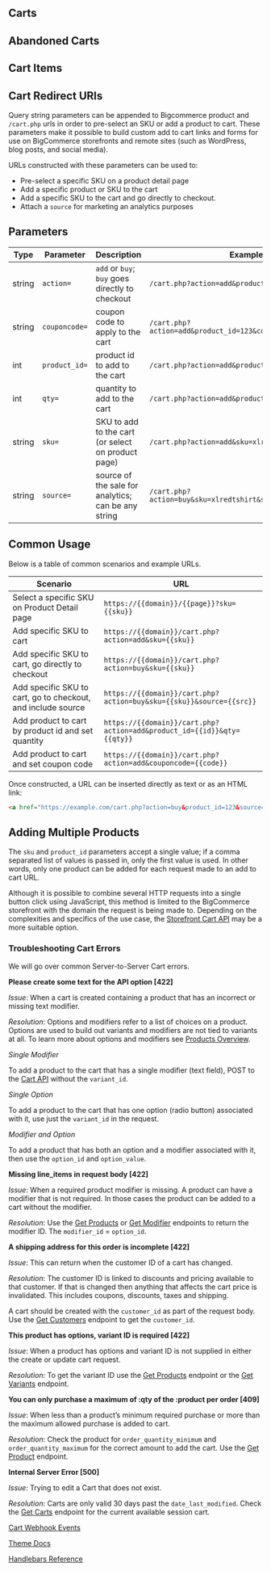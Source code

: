 ## Carts

## Abandoned Carts

## Cart Items 

## Cart Redirect URIs

Query string parameters can be appended to Bigcommerce product and `/cart.php` urls in order to pre-select an SKU or add a product to cart. These parameters make it possible to build custom add to cart links and forms for use on BigCommerce storefronts and remote sites (such as WordPress, blog posts, and social media).

URLs constructed with these parameters can be used to:

* Pre-select a specific SKU on a product detail page
* Add a specific product or SKU to the cart
* Add a specific SKU to the cart and go directly to checkout.
* Attach a `source` for marketing an analytics purposes

## Parameters

| **Type**| **Parameter** | **Description**                                     | **Example**                                                 |
|-- |-|--|-|
| string  | `action=`     | `add` or  `buy`; `buy` goes directly to checkout    | `/cart.php?action=add&product_id=123`                       |
| string  | `couponcode=` | coupon code to apply to the cart                    | `/cart.php?action=add&product_id=123&couponcode=10off100`   |
| int     | `product_id=` | product id to add to the cart                       | `/cart.php?action=add&product_id=123`                       |
| int     | `qty=`        | quantity to add to the cart                         | `/cart.php?action=add&product_id=123&qty=3`                 |
| string  | `sku=`        | SKU to add to the cart (or select on product page)  | `/cart.php?action=add&sku=xlredtshirt`                      |
| string  | `source=`     | source of the sale for analytics; can be any string | `/cart.php?action=buy&sku=xlredtshirt&source=emailcampaign` |

## Common Usage

Below is a table of common scenarios and example URLs.

| **Scenario**                                                 | **URL**                                                              |
|--|-|
| Select a specific SKU on Product Detail page                 |`https://{{domain}}/{{page}}?sku={{sku}}`                             |
| Add specific SKU to cart                                     |`https://{{domain}}/cart.php?action=add&sku={{sku}}`                  |
| Add specific SKU to cart, go directly to checkout            |`https://{{domain}}/cart.php?action=buy&sku={{sku}}`                  |
| Add specific SKU to cart, go to checkout, and include source |`https://{{domain}}/cart.php?action=buy&sku={{sku}}&source={{src}}`   |
| Add product to cart by product id and set quantity           |`https://{{domain}}/cart.php?action=add&product_id={{id}}&qty={{qty}}`|
| Add product to cart and set coupon code                      |`https://{{domain}}/cart.php?action=add&couponcode={{code}}`          |

Once constructed, a URL can be inserted directly as text or as an HTML link:

```html
<a href="https://example.com/cart.php?action=buy&product_id=123&source=blogpost">Purchase Our New Product Now!</a>
```

## Adding Multiple Products

The `sku` and `product_id` parameters accept a single value; if a comma separated list of values is passed in, only the first value is used. In other words, only one product can be added for each request made to an add to cart URL.

Although it is possible to combine several HTTP requests into a single button click using JavaScript, this method is limited to the BigCommerce storefront with the domain the request is being made to. Depending on the complexities and specifics of the use case, the [Storefront Cart API](https://developer.bigcommerce.com/api-docs/cart-and-checkout/working-sf-apis) may be a more suitable option. 

### Troubleshooting Cart Errors

We will go over common Server-to-Server Cart errors. 

**Please create some text for the API option [422]**

*Issue*: When a cart is created containing a product that has an incorrect or missing text modifier.

*Resolution*: Options and modifiers refer to a list of choices on a product. Options are used to build out variants and modifiers are not tied to variants at all. To learn more about options and modifiers see [Products Overview](https://developer.bigcommerce.com/api-docs/catalog/products-overview#products-overview_modifier-options).

*Single Modifier*

To add a product to the cart that has a single modifier (text field), POST to the [Cart API](https://developer.bigcommerce.com/api-reference/cart-checkout/server-server-cart-api/cart/createacart) without the `variant_id`.

*Single Option*

To add a product to the cart that has one option (radio button) associated with it, use just the `variant_id` in the request.

*Modifier and Option*

To add a product that has both an option and a modifier associated with it, then use the `option_id` and `option_value`. 

**Missing line_items in request body [422]**

*Issue*: When a required product modifier is missing. A product can have a modifier that is not required. In those cases the product can be added to a cart without the modifier.

*Resolution*: Use the [Get Products](https://developer.bigcommerce.com/api-reference/catalog/catalog-api/products/getproducts) or [Get Modifier](https://developer.bigcommerce.com/api-reference/catalog/catalog-api/product-modifiers/getmodifiers) endpoints to return the modifier ID. The `modifier_id` = `option_id`.

**A shipping address for this order is incomplete [422]**

*Issue*: This can return when the customer ID of a cart has changed.

*Resolution*: The customer ID is linked to discounts and pricing available to that customer. If that is changed then anything that affects the cart price is invalidated. This includes coupons, discounts, taxes and shipping.

A cart should be created with the `customer_id` as part of the request body. Use the [Get Customers](https://developer.bigcommerce.com/api-reference/customer-subscribers/customers-api/customers/getallcustomers) endpoint to get the `customer_id`.

**This product has options, variant ID is required [422]**

*Issue*: When a product has options and variant ID is not supplied in either the create or update cart request.

*Resolution*: To get the variant ID use the [Get Products](https://developer.bigcommerce.com/api-reference/catalog/catalog-api/products/getproducts) endpoint or the [Get Variants](https://developer.bigcommerce.com/api-reference/catalog/catalog-api/product-variants/getvariantsbyproductid) endpoint. 

**You can only purchase a maximum of :qty of the :product per order [409]**

*Issue*: When less than a product’s minimum required purchase or more than the maximum allowed purchase is added to cart.

*Resolution*: Check the product for `order_quantity_minimum` and `order_quantity_maximum` for the correct amount to add the cart. Use the [Get Product](https://developer.bigcommerce.com/api-reference/catalog/catalog-api/products/getproducts) endpoint.

**Internal Server Error [500]**

*Issue*: Trying to edit a Cart that does not exist.

*Resolution*: Carts are only valid 30 days past the `date_last_modified`. Check the [Get Carts](https://developer.bigcommerce.com/api-reference/cart-checkout/storefront-cart-api/cart/getacart) endpoint for the current available session cart.

[Cart Webhook Events](https://developer.bigcommerce.com/api-docs/getting-started/webhooks/webhook-events#webhook-events_cart)

[Theme Docs](https://developer.bigcommerce.com/stencil-docs/reference-docs/other-objects-and-properties-overview#cart)

[Handlebars Reference](https://developer.bigcommerce.com/stencil-docs/reference-docs/global-objects-and-properties/cart)
